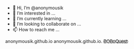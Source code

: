 - 👋 Hi, I’m @anonymousik
- 👀 I’m interested in ...
- 🌱 I’m currently learning ...
- 💞️ I’m looking to collaborate on ...
- 📫 How to reach me ...

<!---
anonymousik/anonymousik is a ✨ special ✨ repository because its `README.md` (this file) appears on your GitHub profile.
You can click the Preview link to take a look at your changes.
--->

anonymousik.github.io
anonymousik.github.io. B҉O҉B҉o҉Q҉u҉e҉s҉t҉
